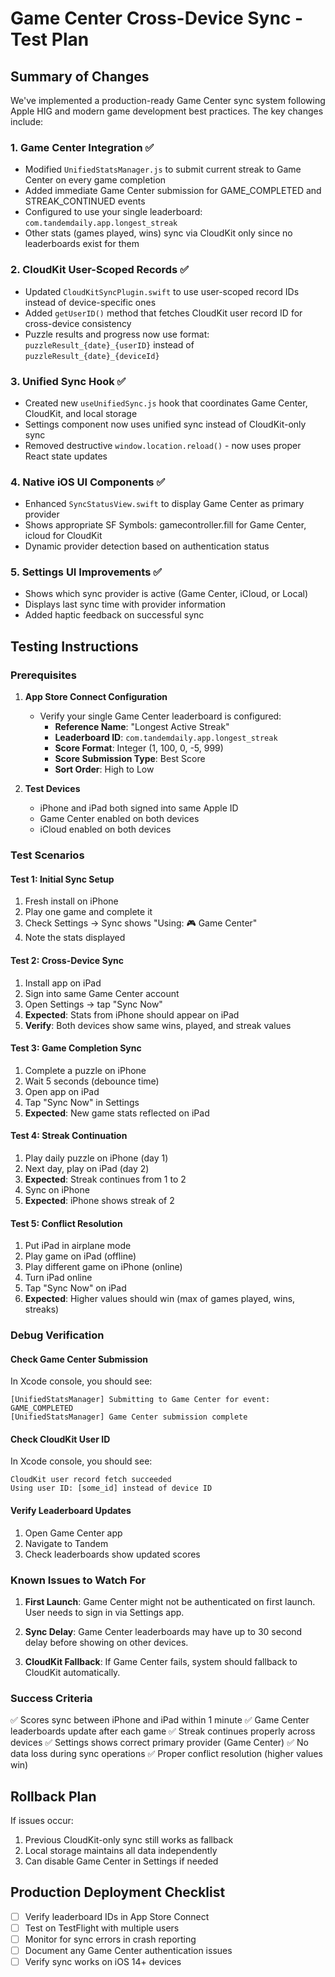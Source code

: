 # Game Center Cross-Device Sync - Test Plan

## Summary of Changes

We've implemented a production-ready Game Center sync system following Apple HIG and modern game development best practices. The key changes include:

### 1. **Game Center Integration** ✅
- Modified `UnifiedStatsManager.js` to submit current streak to Game Center on every game completion
- Added immediate Game Center submission for GAME_COMPLETED and STREAK_CONTINUED events
- Configured to use your single leaderboard: `com.tandemdaily.app.longest_streak`
- Other stats (games played, wins) sync via CloudKit only since no leaderboards exist for them

### 2. **CloudKit User-Scoped Records** ✅
- Updated `CloudKitSyncPlugin.swift` to use user-scoped record IDs instead of device-specific ones
- Added `getUserID()` method that fetches CloudKit user record ID for cross-device consistency
- Puzzle results and progress now use format: `puzzleResult_{date}_{userID}` instead of `puzzleResult_{date}_{deviceId}`

### 3. **Unified Sync Hook** ✅
- Created new `useUnifiedSync.js` hook that coordinates Game Center, CloudKit, and local storage
- Settings component now uses unified sync instead of CloudKit-only sync
- Removed destructive `window.location.reload()` - now uses proper React state updates

### 4. **Native iOS UI Components** ✅
- Enhanced `SyncStatusView.swift` to display Game Center as primary provider
- Shows appropriate SF Symbols: gamecontroller.fill for Game Center, icloud for CloudKit
- Dynamic provider detection based on authentication status

### 5. **Settings UI Improvements** ✅
- Shows which sync provider is active (Game Center, iCloud, or Local)
- Displays last sync time with provider information
- Added haptic feedback on successful sync

## Testing Instructions

### Prerequisites
1. **App Store Connect Configuration**
   - Verify your single Game Center leaderboard is configured:
     - **Reference Name**: "Longest Active Streak"
     - **Leaderboard ID**: `com.tandemdaily.app.longest_streak`
     - **Score Format**: Integer (1, 100, 0, -5, 999)
     - **Score Submission Type**: Best Score
     - **Sort Order**: High to Low

2. **Test Devices**
   - iPhone and iPad both signed into same Apple ID
   - Game Center enabled on both devices
   - iCloud enabled on both devices

### Test Scenarios

#### Test 1: Initial Sync Setup
1. Fresh install on iPhone
2. Play one game and complete it
3. Check Settings → Sync shows "Using: 🎮 Game Center"
4. Note the stats displayed

#### Test 2: Cross-Device Sync
1. Install app on iPad
2. Sign into same Game Center account
3. Open Settings → tap "Sync Now"
4. **Expected**: Stats from iPhone should appear on iPad
5. **Verify**: Both devices show same wins, played, and streak values

#### Test 3: Game Completion Sync
1. Complete a puzzle on iPhone
2. Wait 5 seconds (debounce time)
3. Open app on iPad
4. Tap "Sync Now" in Settings
5. **Expected**: New game stats reflected on iPad

#### Test 4: Streak Continuation
1. Play daily puzzle on iPhone (day 1)
2. Next day, play on iPad (day 2)
3. **Expected**: Streak continues from 1 to 2
4. Sync on iPhone
5. **Expected**: iPhone shows streak of 2

#### Test 5: Conflict Resolution
1. Put iPad in airplane mode
2. Play game on iPad (offline)
3. Play different game on iPhone (online)
4. Turn iPad online
5. Tap "Sync Now" on iPad
6. **Expected**: Higher values should win (max of games played, wins, streaks)

### Debug Verification

#### Check Game Center Submission
In Xcode console, you should see:
```
[UnifiedStatsManager] Submitting to Game Center for event: GAME_COMPLETED
[UnifiedStatsManager] Game Center submission complete
```

#### Check CloudKit User ID
In Xcode console, you should see:
```
CloudKit user record fetch succeeded
Using user ID: [some_id] instead of device ID
```

#### Verify Leaderboard Updates
1. Open Game Center app
2. Navigate to Tandem
3. Check leaderboards show updated scores

### Known Issues to Watch For

1. **First Launch**: Game Center might not be authenticated on first launch. User needs to sign in via Settings app.

2. **Sync Delay**: Game Center leaderboards may have up to 30 second delay before showing on other devices.

3. **CloudKit Fallback**: If Game Center fails, system should fallback to CloudKit automatically.

### Success Criteria

✅ Scores sync between iPhone and iPad within 1 minute
✅ Game Center leaderboards update after each game
✅ Streak continues properly across devices
✅ Settings shows correct primary provider (Game Center)
✅ No data loss during sync operations
✅ Proper conflict resolution (higher values win)

## Rollback Plan

If issues occur:
1. Previous CloudKit-only sync still works as fallback
2. Local storage maintains all data independently
3. Can disable Game Center in Settings if needed

## Production Deployment Checklist

- [ ] Verify leaderboard IDs in App Store Connect
- [ ] Test on TestFlight with multiple users
- [ ] Monitor for sync errors in crash reporting
- [ ] Document any Game Center authentication issues
- [ ] Verify sync works on iOS 14+ devices